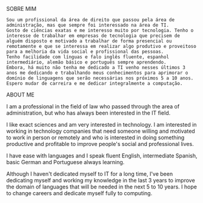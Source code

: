 SOBRE MIM

	Sou um profissional da área de direito que passou pela área de administração, mas que sempre foi interessado na área de TI. 
	Gosto de ciências exatas e me interesso muito por tecnologia. Tenho o interesse de trabalhar em empresas de tecnologia que precisem de alguém disposto e motivado a trabalhar de forma presencial ou remotamente e que se interessa em realizar algo produtivo e proveitoso para a melhoria da vida social e profissional das pessoas. 
	Tenho facilidade com línguas e falo inglês fluente, espanhol intermediário, alemão básico e português sempre aprendendo.
	Embora, há muito não tenha me dedicado a TI venho nesses últimos 3 anos me dedicando e trabalhando meus conhecimentos para aprimorar o domínio de linguagens que serão necessárias nos próximos 5 a 10 anos. Espero mudar de carreira e me dedicar integralmente a computação.

  
  ABOUT ME
  
  I am a professional in the field of law who passed through the area of ​​administration, but who has always been interested in the IT field.

I like exact sciences and am very interested in technology. I am interested in working in technology companies that need someone willing and motivated to work in person or remotely and who is interested in doing something productive and profitable to improve people's social and professional lives.

I have ease with languages ​​and I speak fluent English, intermediate Spanish, basic German and Portuguese always learning.

Although I haven't dedicated myself to IT for a long time, I've been dedicating myself and working my knowledge in the last 3 years to improve the domain of languages ​​that will be needed in the next 5 to 10 years. I hope to change careers and dedicate myself fully to computing.
